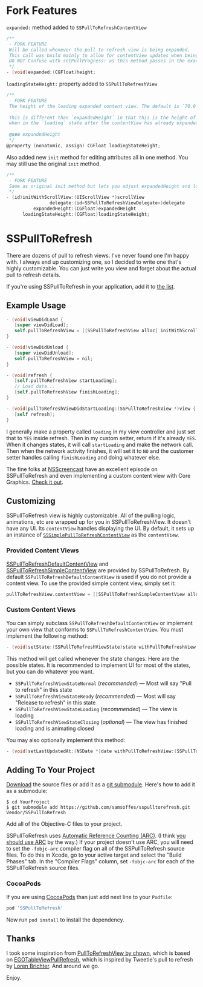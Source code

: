 # Fork Features
`expanded:` method added to `SSPullToRefreshContentView`
``` objective-c
/**
 - FORK FEATURE
 Will be called whenever the pull to refresh view is being expanded. 
 This call was build mainly to allow for contentView updates when being expanded
 DO NOT Confuse with setPullProgress: as this method passes in the exact height of expansion
 */
- (void)expanded:(CGFloat)height;
```

`loadingStateHeight:` property added to `SSPullToRefreshView`
``` objective-c
/**
 - FORK FEATURE
 The height of the loading expanded content view. The default is `70.0`.
 
 This is different than `expandedHeight` in that this is the height of the contentView
 when in the `loading` state after the contentView has already expanded 
 
 @see expandedHeight
 */
@property (nonatomic, assign) CGFloat loadingStateHeight;
```

Also added new `init` method for editing attributes all in one method.  You may still use the original `init` method.
``` objective-c
/**
 - FORK FEATURE
 Same as original init method but lets you adjust expandedHeight and loadingStateHeight all in one call
 */
- (id)initWithScrollView:(UIScrollView *)scrollView
                delegate:(id<SSPullToRefreshViewDelegate>)delegate
          expandedHeight:(CGFloat)expandedHeight
      loadingStateHeight:(CGFloat)loadingStateHeight;
```

# SSPullToRefresh

There are dozens of pull to refresh views. I've never found one I'm happy with. I always end up customizing one, so I decided to write one that's highly customizable. You can just write you view and forget about the actual pull to refresh details.

If you're using SSPullToRefresh in your application, add it to [the list](https://github.com/soffes/sspulltorefresh/wiki/Applications).


## Example Usage

``` objective-c
- (void)viewDidLoad {
   [super viewDidLoad];
   self.pullToRefreshView = [[SSPullToRefreshView alloc] initWithScrollView:self.tableView delegate:self];
}

- (void)viewDidUnload {
   [super viewDidUnload];
   self.pullToRefreshView = nil;
}

- (void)refresh {
   [self.pullToRefreshView startLoading];
   // Load data...
   [self.pullToRefreshView finishLoading];
}

- (void)pullToRefreshViewDidStartLoading:(SSPullToRefreshView *)view {
   [self refresh];
}
```

I generally make a property called `loading` in my view controller and just set that to `YES` inside refresh. Then in my custom setter, return if it's already `YES`. When it changes states, it will call `startLoading` and make the network call. Then when the network activity finishes, it will set it to `NO` and the customer setter handles calling `finishLoading` and doing whatever else.

The fine folks at [NSScreencast](http://nsscreencast.com) have an excellent episode on SSPullToRefresh and even implementing a custom content view with Core Graphics. [Check it out](http://nsscreencast.com/episodes/24-pull-to-refresh).


## Customizing

SSPullToRefresh view is highly customizable. All of the pulling logic, animations, etc are wrapped up for you in SSPullToRefreshView. It doesn't have any UI. Its `contentView` handles displaying the UI. By default, it sets up an instance of [`SSSimplePullToRefreshContentView`](https://github.com/samsoffes/sspulltorefresh/blob/master/SSSimplePullToRefreshContentView.h) as the `contentView`.

### Provided Content Views

[SSPullToRefreshDefaultContentView](https://github.com/samsoffes/sspulltorefresh/blob/master/SSPullToRefreshDefaultContentView.h) and [SSPullToRefreshSimpleContentView](https://github.com/samsoffes/sspulltorefresh/blob/master/SSPullToRefreshSimpleContentView.h) are provided by SSPullToRefresh. By default `SSPullToRefreshDefaultContentView` is used if you do not provide a content view. To use the provided simple content view, simply set it:

``` objective-c
pullToRefreshView.contentView = [[SSPullToRefreshSimpleContentView alloc] initWithFrame:CGRectZero];
```

### Custom Content Views

You can simply subclass `SSPullToRefreshDefaultContentView` or implement your own view that conforms to `SSPullToRefreshContentView`. You must implement the following method:

``` objective-c
- (void)setState:(SSPullToRefreshViewState)state withPullToRefreshView:(SSPullToRefreshView *)view
```
This method will get called whenever the state changes. Here are the possible states. It is recommended to implement UI for most of the states, but you can do whatever you want.

* `SSPullToRefreshViewStateNormal` (*recommended*) — Most will say "Pull to refresh" in this state
* `SSPullToRefreshViewStateReady` (*recommended*) — Most will say "Release to refresh" in this state
* `SSPullToRefreshViewStateLoading` (*recommended*) — The view is loading
* `SSPullToRefreshViewStateClosing` (*optional*) — The view has finished loading and is animating closed

You may also optionally implement this method:

``` objective-c
- (void)setLastUpdatedAt:(NSDate *)date withPullToRefreshView:(SSPullToRefreshView *)view
```


## Adding To Your Project

[Download](https://github.com/samsoffes/sspulltorefresh/zipball/master) the source files or add it as a [git submodule](http://schacon.github.com/git/user-manual.html#submodules). Here's how to add it as a submodule:

    $ cd YourProject
    $ git submodule add https://github.com/samsoffes/sspulltorefresh.git Vendor/SSPullToRefresh

Add all of the Objective-C files to your project.

SSPullToRefresh uses [Automatic Reference Counting (ARC)](http://clang.llvm.org/docs/AutomaticReferenceCounting.html). (I think [you should use ARC](http://blog.samsoff.es/automatic-reference-counting) by the way.) If your project doesn't use ARC, you will need to set the `-fobjc-arc` compiler flag on all of the SSPullToRefresh source files. To do this in Xcode, go to your active target and select the "Build Phases" tab. In the "Compiler Flags" column, set `-fobjc-arc` for each of the SSPullToRefresh source files.

### CocoaPods

If you are using [CocoaPods](http://cocoapods.org) than just add next line to your `Podfile`:

``` ruby
pod 'SSPullToRefresh'
```

Now run `pod install` to install the dependency.


## Thanks

I took some inspiration from [PullToRefreshView by chpwn](https://github.com/chpwn/PullToRefreshView), which is based on [EGOTableViewPullRefresh](https://github.com/enormego/EGOTableViewPullRefresh), which is inspired by Tweetie's pull to refresh by [Loren Brichter](http://twitter.com/lorenb). And around we go.

Enjoy.
